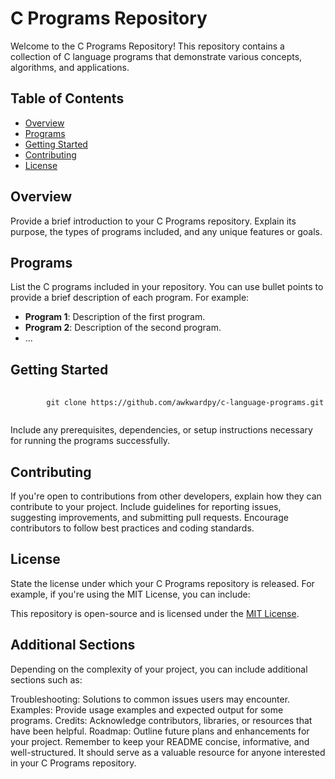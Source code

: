 # C Programs Repository

Welcome to the C Programs Repository! This repository contains a collection of C language programs that demonstrate various concepts, algorithms, and applications.

## Table of Contents

- [Overview](#overview)
- [Programs](#programs)
- [Getting Started](#getting-started)
- [Contributing](#contributing)
- [License](#license)

## Overview

Provide a brief introduction to your C Programs repository. Explain its purpose, the types of programs included, and any unique features or goals.

## Programs

List the C programs included in your repository. You can use bullet points to provide a brief description of each program. For example:

- **Program 1**: Description of the first program.
- **Program 2**: Description of the second program.
- ...

## Getting Started


<pre>
    <code>
        git clone https://github.com/awkwardpy/c-language-programs.git
    </code>
</pre>

Include any prerequisites, dependencies, or setup instructions necessary for running the programs successfully.

## Contributing

If you're open to contributions from other developers, explain how they can contribute to your project. Include guidelines for reporting issues, suggesting improvements, and submitting pull requests. Encourage contributors to follow best practices and coding standards.

## License

State the license under which your C Programs repository is released. For example, if you're using the MIT License, you can include:

This repository is open-source and is licensed under the [MIT License](LICENSE).

## Additional Sections

Depending on the complexity of your project, you can include additional sections such as:

Troubleshooting: Solutions to common issues users may encounter.
Examples: Provide usage examples and expected output for some programs.
Credits: Acknowledge contributors, libraries, or resources that have been helpful.
Roadmap: Outline future plans and enhancements for your project.
Remember to keep your README concise, informative, and well-structured. It should serve as a valuable resource for anyone interested in your C Programs repository.
